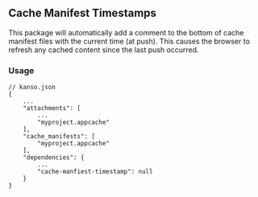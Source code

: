 ## Cache Manifest Timestamps

This package will automatically add a comment to the bottom of cache manifest files
with the current time (at push). This causes the browser to refresh any cached
content since the last push occurred.

### Usage

    // kanso.json
    {
        ...
        "attachments": [
            ...
            "myproject.appcache"
        ],
        "cache_manifests": [
            "myproject.appcache"
        ],
        "dependencies": {
            ...
            "cache-manfiest-timestamp": null
        }
    }
